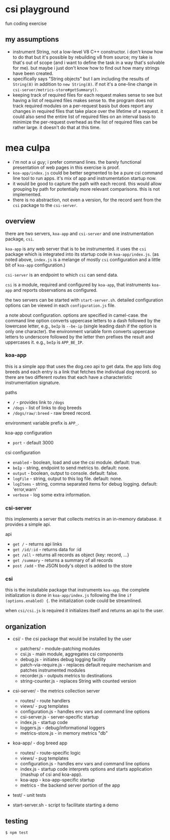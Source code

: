 # csi playground

fun coding exercise

## my assumptions
- instrument String, not a low-level V8 C++ constructor. i don't know how to do that but it's possible by
rebuilding v8 from source; my take is that's out of scope (and i want to define the task in a way that's
solvable for me). but maybe i just don't know how to find out how many strings have been created.
- specifically says "String objects" but I am including the results of `String(8)` in addition to `new String(8)`.
if not it's a one-line change in `csi-server/metrics-store#getSummary()`.
- keeping track of required files for each request makes sense to see but having a list of required files
makes sense to. the program does not track required modules on a per-request basis but does report any
changes in required files that take place over the lifetime of a request. it could also send the entire list
of required files on an interval basis to minimize the per-request overhead as the list of required files can
be rather large. it doesn't do that at this time.

# mea culpa
- i'm not a ui guy; i prefer command lines. the barely functional presentation of web pages in this
exercise is proof.
- `koa-app/index.js` could be better segmented to be a pure csi command line tool to run apps. it's mix of
app and instrumentation startup now.
- it would be good to capture the path with each record. this would allow grouping by path for potentially
more relevant comparisons. this is not implemented.
- there is no abstraction, not even a version, for the record sent from the `csi` package to the `csi-server`.

## overview

there are two servers, `koa-app` and `csi-server` and one instrumentation package, `csi`.

`koa-app` is any web server that is to be instrumented. it uses the `csi` package which is integrated into its
startup code in `koa-app/index.js`. (as noted above, `index.js` is a melange of mostly `csi` configuration and a
little bit of `koa-app` configuration.)

`csi-server` is an endpoint to which `csi` can send data.

`csi` is a module, required and configured by `koa-app`, that instruments `koa-app` and reports observations as
configured.

the two servers can be started with `start-server.sh`. detailed configuration options can be viewed in each
`configuration.js` file.

a note about configuration. options are specified in camel-case. the command line option converts uppercase
letters to a dash followed by the lowercase letter, e.g., `beIp` is `--be-ip` (single leading dash if the option
is only one character). the environment variable form converts uppercase letters to underscore followed by the
letter then prefixes the result and uppercases it. e.g., `beIp` is `APP_BE_IP`.

### koa-app

this is a simple app that uses the dog.ceo api to get data. the app lists dog breeds and each entry is a link
that fetches the individual dog record. so there are two different routes that each have a characteristic
instrumentation signature.

paths
- `/` - provides link to `/dogs`
- `/dogs` - list of links to dog breeds
- `/dogs/raw/:breed` - raw breed record.

environment variable prefix is `APP_`.

koa-app configuration
- `port` - default 3000

csi configuration
- `enabled` - boolean, load and use the csi module. default: true.
- `beIp` - string, endpoint to send metrics to. default: none.
- `output` - boolean, output to console. default: false.
- `logFile` - string, output to this log file. default: none.
- `logItems` - string, comma separated items for debug logging. default: 'error,warn'
- `verbose` - log some extra information.

### csi-server

this implements a server that collects metrics in an in-memory database. it provides a simple api.

api
- `get /` - returns api links
- `get /id/:id` - returns data for :id
- `get /all` - returns all records as object {key: record, ...}
- `get /summary` - returns a summary of all records
- `post /add` - the JSON body's object is added to the store

### csi

this is the installable package that instruments `koa-app`. the complete initialization is done in
`koa-app/index.js` following the line `if (options.enabled) {`. the initialization code could be
streamlined.

when `csi/csi.js` is required it initializes itself and returns an api to the user.

## organization

- csi/ - the csi package that would be installed by the user
  - patchers/ - module-patching modules
  - csi.js - main module, aggregates csi components
  - debug.js - initiates debug logging facility
  - patch-via-require.js - replaces default require mechanism and patches instrumented modules
  - recorder.js - outputs metrics to destinations
  - string-counter.js - replaces String with counted version

- csi-server/ - the metrics collection server
  - routes/ - route handlers
  - views/ - pug templates
  - configuration.js - handles env vars and command line options
  - csi-server.js - server-specific startup
  - index.js - startup code
  - loggers.js - debug/informational loggers
  - metrics-store.js - in memory metrics "db"

- koa-app/ - dog breed app
  - routes/ - route-specific logic
  - views/ - pug templates
  - configuration.js - handles env vars and command line options
  - index.js - startup code interprets options and starts application (mashup of csi and koa-app).
  - koa-app - koa-app-specific startup
  - metrics - the backend server portion of the app

- test/ - unit tests
- start-server.sh - script to facilitate starting a demo

## testing

`$ npm test`
